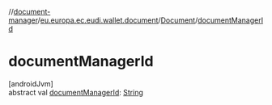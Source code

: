 //[document-manager](../../../index.md)/[eu.europa.ec.eudi.wallet.document](../index.md)/[Document](index.md)/[documentManagerId](document-manager-id.md)

# documentManagerId

[androidJvm]\
abstract val [documentManagerId](document-manager-id.md): [String](https://kotlinlang.org/api/latest/jvm/stdlib/kotlin-stdlib/kotlin/-string/index.html)
